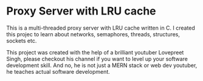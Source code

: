 # Proxy Server with LRU cache

This is a multi-threaded proxy server with LRU cache written in C. I created this projec to learn about networks, semaphores, threads, structures, sockets etc.

This project was created with the help of a brilliant youtuber Lovepreet Singh, please checkout his channel if you want to level up your software development skill. And no, he is not just a MERN stack or web dev youtuber, he teaches actual software development.